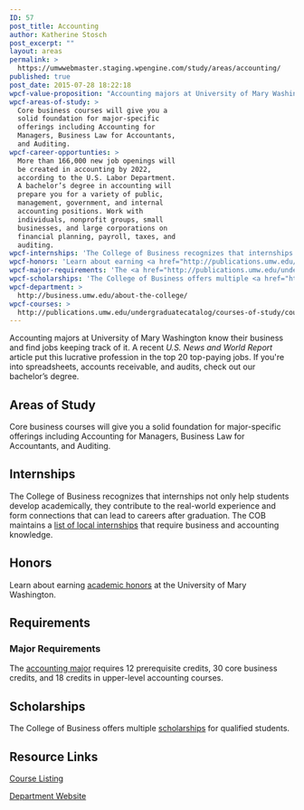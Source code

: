 ```yaml
---
ID: 57
post_title: Accounting
author: Katherine Stosch
post_excerpt: ""
layout: areas
permalink: >
  https://umwwebmaster.staging.wpengine.com/study/areas/accounting/
published: true
post_date: 2015-07-28 18:22:18
wpcf-value-proposition: "Accounting majors at University of Mary Washington know their business and find jobs keeping track of it. A recent <em>U.S. News and World Report</em> article put this lucrative profession in the top 20 top-paying jobs. If you're into spreadsheets, accounts receivable, and audits, check out our bachelor’s degree."
wpcf-areas-of-study: >
  Core business courses will give you a
  solid foundation for major-specific
  offerings including Accounting for
  Managers, Business Law for Accountants,
  and Auditing.
wpcf-career-opportunties: >
  More than 166,000 new job openings will
  be created in accounting by 2022,
  according to the U.S. Labor Department.
  A bachelor’s degree in accounting will
  prepare you for a variety of public,
  management, government, and internal
  accounting positions. Work with
  individuals, nonprofit groups, small
  businesses, and large corporations on
  financial planning, payroll, taxes, and
  auditing.
wpcf-internships: 'The College of Business recognizes that internships not only help students develop academically, they contribute to the real-world experience and form connections that can lead to careers after graduation. The COB maintains a <a href="http://business.umw.edu/current-students/student-opportunities/available-internships/">list of local internships</a> that require business and accounting knowledge.'
wpcf-honors: 'Learn about earning <a href="http://publications.umw.edu/undergraduatecatalog/academic_policies/honors/">academic honors</a> at the University of Mary Washington.'
wpcf-major-requirements: 'The <a href="http://publications.umw.edu/undergraduatecatalog/courses-of-study/majors/accounting-major/">accounting major</a> requires 12 prerequisite credits, 30 core business credits, and 18 credits in upper-level accounting courses.'
wpcf-scholarships: 'The College of Business offers multiple <a href="http://business.umw.edu/current-students/undergraduate-scholarships/">scholarships</a> for qualified students.'
wpcf-department: >
  http://business.umw.edu/about-the-college/
wpcf-courses: >
  http://publications.umw.edu/undergraduatecatalog/courses-of-study/course-descriptions/accounting/
---
```


<!-- Types Custom Fields: -->

<!-- value-proposition -->
Accounting majors at University of Mary Washington know their business and find jobs keeping track of it. A recent *U.S. News and World Report* article put this lucrative profession in the top 20 top-paying jobs. If you're into spreadsheets, accounts receivable, and audits, check out our bachelor’s degree.
<!-- End value-proposition -->

<!-- areas-of-study -->
## Areas of Study
Core business courses will give you a solid foundation for major-specific offerings including Accounting for Managers, Business Law for Accountants, and Auditing.
<!-- End areas-of-study -->

<!-- internships -->
## Internships
The College of Business recognizes that internships not only help students develop academically, they contribute to the real-world experience and form connections that can lead to careers after graduation. The COB maintains a [list of local internships](http://business.umw.edu/current-students/student-opportunities/available-internships/) that require business and accounting knowledge.
<!-- End internships -->

<!-- honors -->
## Honors
Learn about earning [academic honors](http://publications.umw.edu/undergraduatecatalog/academic_policies/honors/) at the University of Mary Washington.
<!-- End honors -->

<!-- requirements -->
## Requirements

<!-- major-requirements -->
### Major Requirements
The [accounting major](http://publications.umw.edu/undergraduatecatalog/courses-of-study/majors/accounting-major/) requires 12 prerequisite credits, 30 core business credits, and 18 credits in upper-level accounting courses.
<!-- End major-requirements -->

<!-- End requirements -->

<!-- scholarships -->
## Scholarships
The College of Business offers multiple [scholarships](http://business.umw.edu/current-students/undergraduate-scholarships/) for qualified students.
<!-- End scholarships -->

<!-- resource-links -->
## Resource Links

<!-- courses -->
[Course Listing](http://publications.umw.edu/undergraduatecatalog/courses-of-study/course-descriptions/accounting/)

<!-- End courses -->


<!-- department -->
[Department Website](http://business.umw.edu/about-the-college/)

<!-- End department -->

<!-- End resource-links -->

<!-- End Types Custom Fields -->
